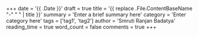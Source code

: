 +++
date = '{{ .Date }}'
draft = true
title = '{{ replace .File.ContentBaseName "-" " " | title }}'
summary = 'Enter a brief summary here'
category = 'Enter category here'
tags = ['tag1', 'tag2']
author = 'Smruti Ranjan Badatya'
reading_time = true
word_count = false
comments = true
+++
